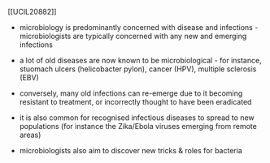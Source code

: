 [[UCIL20882]]

- microbiology is predominantly concerned with disease and infections - microbiologists are typically concerned with any new and emerging infections

- a lot of old diseases are now known to be microbiological - for instance, stuomach ulcers (helicobacter pylon), cancer (HPV), multiple sclerosis (EBV)
- conversely, many old infections can re-emerge due to it becoming resistant to treatment, or incorrectly thought to have been eradicated
- it is also common for recognised infectious diseases to spread to new populations (for instance the Zika/Ebola viruses emerging from remote areas)

- microbiologists also aim to discover new tricks & roles for bacteria